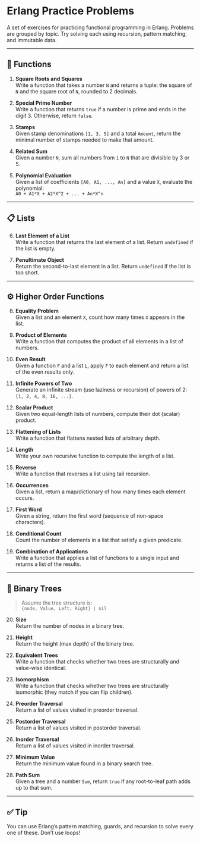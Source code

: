 # Erlang Practice Problems

A set of exercises for practicing functional programming in Erlang. Problems are grouped by topic. Try solving each using recursion, pattern matching, and immutable data.

---

## 🧮 Functions

1. **Square Roots and Squares**  
   Write a function that takes a number `N` and returns a tuple: the square of `N` and the square root of `N`, rounded to 2 decimals.

2. **Special Prime Number**  
   Write a function that returns `true` if a number is prime and ends in the digit 3. Otherwise, return `false`.

3. **Stamps**  
   Given stamp denominations `[1, 3, 5]` and a total `Amount`, return the minimal number of stamps needed to make that amount.

4. **Related Sum**  
   Given a number `N`, sum all numbers from `1` to `N` that are divisible by 3 or 5.

5. **Polynomial Evaluation**  
   Given a list of coefficients `[A0, A1, ..., An]` and a value `X`, evaluate the polynomial:  
   `A0 + A1*X + A2*X^2 + ... + An*X^n`

---

## 📋 Lists

6. **Last Element of a List**  
   Write a function that returns the last element of a list. Return `undefined` if the list is empty.

7. **Penultimate Object**  
   Return the second-to-last element in a list. Return `undefined` if the list is too short.

---

## ⚙️ Higher Order Functions

8. **Equality Problem**  
   Given a list and an element `X`, count how many times `X` appears in the list.

9. **Product of Elements**  
   Write a function that computes the product of all elements in a list of numbers.

10. **Even Result**  
    Given a function `F` and a list `L`, apply `F` to each element and return a list of the even results only.

11. **Infinite Powers of Two**  
    Generate an infinite stream (use laziness or recursion) of powers of 2: `[1, 2, 4, 8, 16, ...]`.

12. **Scalar Product**  
    Given two equal-length lists of numbers, compute their dot (scalar) product.

13. **Flattening of Lists**  
    Write a function that flattens nested lists of arbitrary depth.

14. **Length**  
    Write your own recursive function to compute the length of a list.

15. **Reverse**  
    Write a function that reverses a list using tail recursion.

16. **Occurrences**  
    Given a list, return a map/dictionary of how many times each element occurs.

17. **First Word**  
    Given a string, return the first word (sequence of non-space characters).

18. **Conditional Count**  
    Count the number of elements in a list that satisfy a given predicate.

19. **Combination of Applications**  
    Write a function that applies a list of functions to a single input and returns a list of the results.

---

## 🌳 Binary Trees

> Assume the tree structure is:  
> `{node, Value, Left, Right} | nil`

20. **Size**  
    Return the number of nodes in a binary tree.

21. **Height**  
    Return the height (max depth) of the binary tree.

22. **Equivalent Trees**  
    Write a function that checks whether two trees are structurally and value-wise identical.

23. **Isomorphism**  
    Write a function that checks whether two trees are structurally isomorphic (they match if you can flip children).

24. **Preorder Traversal**  
    Return a list of values visited in preorder traversal.

25. **Postorder Traversal**  
    Return a list of values visited in postorder traversal.

26. **Inorder Traversal**  
    Return a list of values visited in inorder traversal.

27. **Minimum Value**  
    Return the minimum value found in a binary search tree.

28. **Path Sum**  
    Given a tree and a number `Sum`, return `true` if any root-to-leaf path adds up to that sum.

---

## ✅ Tip

You can use Erlang’s pattern matching, guards, and recursion to solve every one of these. Don’t use loops!

